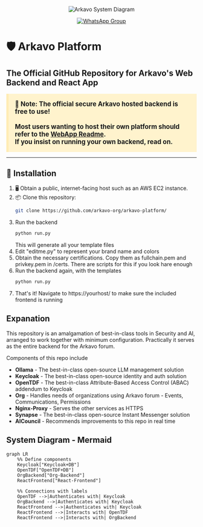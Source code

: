 <p align="center">
  <img src="https://github.com/user-attachments/assets/4f5b5d0a-2afd-4786-b817-f1b17f5427c3" alt="Arkavo System Diagram"/>
</p>

<p align="center">
  <a href="https://chat.whatsapp.com/JFlI9aRvNaGCTU2lOFXpOt">
    <img src="https://img.shields.io/badge/WhatsApp-Join%20Chat-green" alt="WhatsApp Group"/>
  </a>
</p>

# 🛡️ Arkavo Platform

## The Official GitHub Repository for Arkavo's Web Backend and React App

<div style="background-color: #fff3cd; border-left: 6px solid #ffecb5; padding: 1em; font-size: 1.2em; font-weight: bold;">
📢 <strong>Note:</strong>  
The official secure <strong>Arkavo</strong> hosted backend is <strong>free to use!</strong><br><br>
Most users wanting to host their own platform should refer to the <a href="webapp/README.md">WebApp Readme</a>.<br>
If you insist on running your own backend, read on.
</div>

---

## 🧰 Installation

1. 🖥️ Obtain a public, internet-facing host such as an AWS EC2 instance.  
2. 📦 Clone this repository:
   ```bash
   git clone https://github.com/arkavo-org/arkavo-platform/
    ```
3) Run the backend
   ```bash
   python run.py
    ```
   This will generate all your template files
5) Edit "editme.py" to represent your brand name and colors
6) Obtain the necessary certifications. Copy them as fullchain.pem and privkey.pem in /certs. There are scripts for this if you look hare enough
7) Run the backend again, with the templates
   ```bash
   python run.py
    ```
8) That's it! Navigate to https://yourhost/ to make sure the included frontend is running

## Expanation
This repository is an amalgamation of best-in-class tools in Security and AI, arranged to work together with minimum configuration. Practically it serves as the entire backend for the Arkavo forum. 

Components of this repo include  
- **Ollama** - The best-in-class open-source LLM management solution
- **Keycloak** - The best-in-class open-source identity and auth solution
- **OpenTDF** - The best-in-class Attribute-Based Access Control (ABAC) addendum to Keycloak
- **Org** - Handles needs of organizations using Arkavo forum - Events, Communications, Permissions
- **Nginx-Proxy** - Serves the other services as HTTPS  
- **Synapse** - The best-in-class open-source Instant Messenger solution
- **AICouncil** - Recommends improvements to this repo in real time

## System Diagram - Mermaid
```mermaid
graph LR
    %% Define components
    Keycloak["Keycloak+DB"]
    OpenTDF["OpenTDF+DB"]
    OrgBackend["Org-Backend"]
    ReactFrontend["React-Frontend"]

    %% Connections with labels
    OpenTDF -->|Authenticates with| Keycloak
    OrgBackend -->|Authenticates with| Keycloak
    ReactFrontend -->|Authenticates with| Keycloak
    ReactFrontend -->|Interacts with| OpenTDF
    ReactFrontend -->|Interacts with| OrgBackend
```
